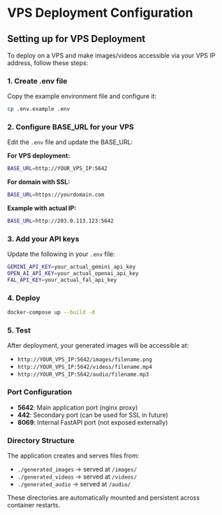 # VPS Deployment Configuration

## Setting up for VPS Deployment

To deploy on a VPS and make images/videos accessible via your VPS IP address, follow these steps:

### 1. Create .env file

Copy the example environment file and configure it:

```bash
cp .env.example .env
```

### 2. Configure BASE_URL for your VPS

Edit the `.env` file and update the BASE_URL:

**For VPS deployment:**
```bash
BASE_URL=http://YOUR_VPS_IP:5642
```

**For domain with SSL:**
```bash
BASE_URL=https://yourdomain.com
```

**Example with actual IP:**
```bash
BASE_URL=http://203.0.113.123:5642
```

### 3. Add your API keys

Update the following in your `.env` file:
```bash
GEMINI_API_KEY=your_actual_gemini_api_key
OPEN_AI_API_KEY=your_actual_openai_api_key
FAL_API_KEY=your_actual_fal_api_key
```

### 4. Deploy

```bash
docker-compose up --build -d
```

### 5. Test

After deployment, your generated images will be accessible at:
- `http://YOUR_VPS_IP:5642/images/filename.png`
- `http://YOUR_VPS_IP:5642/videos/filename.mp4`
- `http://YOUR_VPS_IP:5642/audio/filename.mp3`

### Port Configuration

- **5642**: Main application port (nginx proxy)
- **442**: Secondary port (can be used for SSL in future)
- **8069**: Internal FastAPI port (not exposed externally)

### Directory Structure

The application creates and serves files from:
- `./generated_images` → served at `/images/`
- `./generated_videos` → served at `/videos/`
- `./generated_audio` → served at `/audio/`

These directories are automatically mounted and persistent across container restarts.